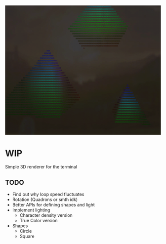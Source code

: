 ![Spinning pyramids](./assets/pyramids.gif)

# WIP

Simple 3D renderer for the terminal

## TODO

- Find out why loop speed fluctuates
- Rotation (Quadrons or smth idk)
- Better APIs for defining shapes and light
- Implement lighting
    - Character density version
    - True Color version
- Shapes
    - Circle
    - Square

